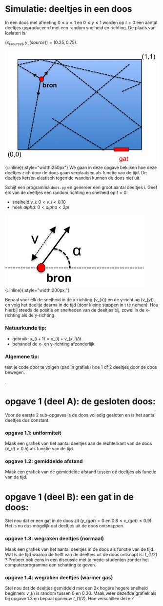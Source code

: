 # Simulatie: deeltjes in een doos

In een doos met afmeting $0 \leq x \leq 1$ en $0 \leq y \leq 1$ worden op
$t=0$ een aantal deeltjes geproduceerd met een random snelheid en richting. De
plaats van loslaten is

$(x_(source),y\_(source)) = (0.25,0.75)$.

![Doos](Doos.png){:.inline}{:style="width:250px"} We gaan in deze opgave
bekijken hoe deze deeltjes zich door de doos gaan verplaatsen als functie van
de tijd. De deeltjes ketsen elastisch tegen de wanden kunnen de doos niet uit.

Schijf een programma `doos.py` en genereer een groot aantal deeltjes $i$.
Geef elk van de deeltjes een random richting en snelheid op $t=0$:

* snelheid $v\_i$: $0 < v\_i < 0.10$
* hoek $alpha$: $0 < alpha < 2pi$

![Kinematica](Kinematica.png){:.inline}{:style="width:200px;"}

Bepaal voor elk de snelheid in de x-richting ($v\_(x)$) en de y-richting ($v\_(y)$) 
en volg het deeltje daarna in de tijd (door kleine stappen in t te nemen). Hou 
hierbij steeds de positie en snelheden van de deeltjes bij, zowel in de x-richting 
als de y-richting.


### Natuurkunde tip: 
* gebruik: $x\_(i+1) = x\_(i) +v\_(x,i)\Delta t$. 
* behandel de x- en y-richting afzonderlijk

### Algemene tip:
test je code door te volgen (pad in grafiek) hoe 1 of 2 deeltjes door de doos bewegen.

.

# opgave 1 (deel A): de gesloten doos:

Voor de eerste 2 sub-opgaves is de doos volledig gesloten en is het aantal deeltjes 
dus constant.

### opgave 1.1: uniformiteit

Maak een grafiek van het aantal deeltjes aan de rechterkant van de doos 
($x\_(i) > 0.5$) als functie van de tijd.

### opgave 1.2: gemiddelde afstand

Maak een grafiek van de gemiddelde afstand tussen de deeltjes als functie van de tijd.


# opgave 1 (deel B): een gat in de doos:

Stel nou dat er een gat in de doos zit ($y\_(gat) = 0$ en $0.8 \leq x\_(gat) \leq 0.9$). 
Het is nu dus mogelijk dat deeltjes uit de doos ontsnappen.

### opgave 1.3: wegraken deeltjes (normaal)

Maak een grafiek van het aantal deeltjes in de doos als functie van de tijd. Wat is de tijd 
waarop de helft van de deeltjes uit de doos ontsnapt is: $t\_(1/2)$ ? Probeer ook eens in 
een discussie met je mede-studenten zonder het computerprogramma een schatting te geven. 

### opgave 1.4: wegraken deeltjes (warmer gas)

Stel nou dat de deeltjes gemiddeld met een 2x hogere hogere snelheid beginnen: $v\_(i)$ is 
random tussen 0 en 0.20. Maak weer dezelfde grafiek als bij opgave 1.3 en bepaal opnieuw 
$t\_(1/2)$. Hoe verschillen deze ?

